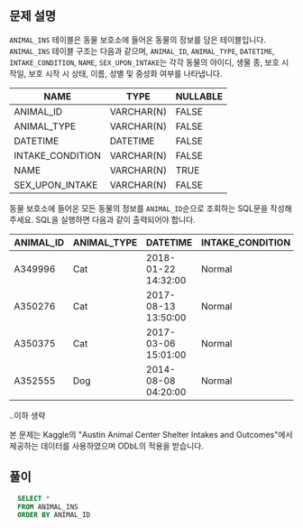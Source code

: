 ## 문제 설명

`ANIMAL_INS` 테이블은 동물 보호소에 들어온 동물의 정보를 담은 테이블입니다.
`ANIMAL_INS` 테이블 구조는 다음과 같으며,
`ANIMAL_ID`, `ANIMAL_TYPE`, `DATETIME`, `INTAKE_CONDITION`, `NAME`, `SEX_UPON_INTAKE`는
각각 동물의 아이디, 생물 종, 보호 시작일, 보호 시작 시 상태, 이름, 성별 및 중성화 여부를 나타냅니다.

|NAME|TYPE|NULLABLE|
|---|---|---|
|ANIMAL_ID|VARCHAR(N)|FALSE|
|ANIMAL_TYPE|VARCHAR(N)|FALSE|
|DATETIME|DATETIME|FALSE|
|INTAKE_CONDITION|VARCHAR(N)|FALSE|
|NAME|VARCHAR(N)|TRUE|
|SEX_UPON_INTAKE|VARCHAR(N)|FALSE|

동물 보호소에 들어온 모든 동물의 정보를 `ANIMAL_ID`순으로 조회하는 SQL문을 작성해주세요. SQL을 실행하면 다음과 같이 출력되어야 합니다.

|ANIMAL_ID|ANIMAL_TYPE|DATETIME|INTAKE_CONDITION|NAME|SEX_UPON_INTAKE|
|---|---|---|---|---|---|
|A349996|Cat|2018-01-22 14:32:00|Normal|Sugar|Neutered|Male|
|A350276|Cat|2017-08-13 13:50:00|Normal|Jewel|Spayed|Female|
|A350375|Cat|2017-03-06 15:01:00|Normal|Meo|Neutered|Male|
|A352555|Dog|2014-08-08 04:20:00|Normal|Harley|Spayed|Female|

..이하 생략

본 문제는 Kaggle의 "Austin Animal Center Shelter Intakes and Outcomes"에서 제공하는 데이터를 사용하였으며 ODbL의 적용을 받습니다.

## 풀이
```SQL
  SELECT * 
  FROM ANIMAL_INS
  ORDER BY ANIMAL_ID
```
